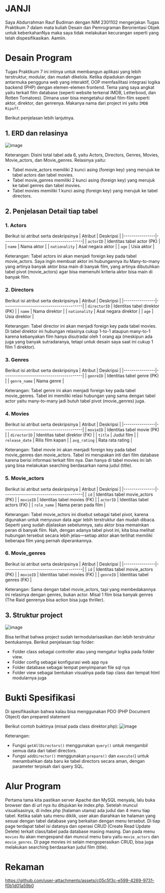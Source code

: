 # JANJI
Saya Abdurrahman Rauf Budiman dengan NIM 2301102 mengerjakan Tugas Praktikum 7 dalam mata kuliah Desain dan Pemrograman Berorientasi Objek untuk keberkahanNya maka saya tidak melakukan kecurangan seperti yang telah dispesifikasikan. Aamiin.

# Desain Program
Tugas Praktikum 7 ini intinya untuk membangun aplikasi yang lebih terstruktur, modular, dan mudah dikelola. Ketika dipadukan dengan antarmuka pengguna web yang interaktif, OOP memfasilitasi integrasi logika backend (PHP) dengan elemen-elemen frontend. 
Tema yang saya angkat yaitu terkait film database (seperti website terkenal IMDB, Letterboxd, dan Rotten Tomatoes). Dimana user bisa mengetahui detail film-film seperti aktor, direktor, dan genrenya. Makanya nama dari project ini yaitu `IMDB Ripoff`.

Berikut penjelasan lebih lanjutnya.

## 1. ERD dan relasinya
![image](https://github.com/user-attachments/assets/cdefbb93-d80b-49d9-bab2-bebeb37b6966)

Keterangan:
Disini total tabel ada 6, yaitu Actors, Directors, Genres, Movies, Movie_actors, dan Movie_genres. Relasinya yaitu:
- Tabel movie_actors memiliki 2 kunci asing (foreign key) yang merujuk ke tabel actors dan tabel movies.
- Tabel movie_genres memiliki 2 kunci asing (foreign key) yang merujuk ke tabel genres dan tabel movies.
- Tabel movies memiliki 1 kunci asing (foreign key) yang merujuk ke tabel directors.

## 2. Penjelasan Detail tiap tabel

### 1. Actors
Berikut isi atribut serta deskripsinya
| Atribut        | Deskripsi                              |
|----------------|----------------------------------------|
| `actorID`      | Identitas tabel actor (PK)             |
| `name`         | Nama aktor                             |
| `nationality`  | Asal negara aktor                      |
| `age`          | Usia aktor                             |

Keterangan:
Tabel actors ini akan menjadi foreign key pada tabel movie_actors. Saya ingin membuat aktor ini hubungannya itu Many-to-many yang artinya banyak aktor bisa main di banyak film, yang artinya dibutuhkan tabel pivot (movie_actors) agar bisa memenuhi kriteria aktor bisa main di banyak film. 

### 2. Directors
Berikut isi atribut serta deskripsinya
| Atribut        | Deskripsi                              |
|----------------|----------------------------------------|
| `directorID`   | Identitas tabel direktor (PK)          |
| `name`         | Nama direktor                          |
| `nationality`  | Asal negara direktor                   |
| `age`          | Usia direktor                          |

Keterangan:
Tabel director ini akan menjadi foreign key pada tabel movies. Di tabel direktor ini hubungan relasinya cukup 1-to-1 ataupun many-to-1 karena kebanyakan film hanya disutradai oleh 1 orang aja (meskipun ada juga yang banyak sutradaranya, tetapi untuk desain saya saat ini cukup 1 film 1 direktor). 

### 3. Genres
Berikut isi atribut serta deskripsinya
| Atribut        | Deskripsi                              |
|----------------|----------------------------------------|
| `genreID`      | Identitas tabel genre (PK)             |
| `genre_name`   | Nama genre                             |

Keterangan:
Tabel genre ini akan menjadi foreign key pada tabel movie_genres. Tabel ini memiliki relasi hubungan yang sama dengan tabel actor yaitu many-to-many jadi butuh tabel pivot (movie_genres) juga.

### 4. Movies
Berikut isi atribut serta deskripsinya
| Atribut        | Deskripsi                              |
|----------------|----------------------------------------|
| `movieID`      | Identitas tabel movie (PK)             |
| `directorID`   | Identitas tabel direktor (FK)          |
| `title`        | Judul film                             |
| `release_date` | Rilis film kapan                       |
| `avg_rating`   | Rata rata rating                       |

Keterangan:
Tabel movie ini akan menjadi foreign key pada tabel movie_genres dan movie_actors. Tabel ini merupakan inti dari film database karena berisi informasi terkait film nya. Dan hanya di tabel movies ini lah yang bisa melakukan searching berdasarkan nama judul (title).

### 5. Movie_actors
Berikut isi atribut serta deskripsinya
| Atribut        | Deskripsi                              |
|----------------|----------------------------------------|
| `id`           | Identitas tabel movie_actors (PK)      |
| `movieID`      | Identitas tabel movies (FK)            |
| `actorID`      | Identitas tabel actors (FK)            |
| `role_name`    | Nama peran pada film                   |

Keterangan:
Tabel movie_actors ini disebut sebagai tabel pivot, karena digunakan untuk menyusun data agar lebih terstruktur dan mudah dibaca. Seperti yang sudah dijelaskan sebelumnya, satu aktor bisa memainkan peran di banyak film. Nah, dengan adanya tabel pivot ini, kita bisa melihat hubungan tersebut secara lebih jelas—setiap aktor akan terlihat memiliki beberapa film yang pernah diperankannya.

### 6. Movie_genres
Berikut isi atribut serta deskripsinya
| Atribut        | Deskripsi                              |
|----------------|----------------------------------------|
| `id`           | Identitas tabel movie_actors (PK)      |
| `movieID`      | Identitas tabel movies (FK)            |
| `genreID`      | Identitas tabel genres (FK)            |

Keterangan:
Sama dengan tabel movie_actors, tapi yang membedakannya ini relasinya dengan genres, bukan actor. Misal 1 film bisa banyak genres (The Raid genrenya bisa action bisa juga thriller).

## 3. Struktur project
![image](https://github.com/user-attachments/assets/d1f23b09-eb63-4539-86f9-417ba6c618b6)

Bisa terlihat bahwa project sudah termodularisasikan dan lebih terstruktur bentukannya. Berikut penjelasan tiap folder:
- Folder class sebagai controller atau yang mengatur logika pada folder view.
- Folder config sebagai konfigurasi web app nya
- Folder database sebagai tempat penyimpanan file sql nya
- Folder view sebagai bentukan visualnya pada tiap class dan tempat html modularnya juga

# Bukti Spesifikasi
Di spesifikasikan bahwa kalau bisa menggunakan PDO (PHP Document Object) dan prepared statement

Berikut contoh buktinya (misal pada class direktor.php):
![image](https://github.com/user-attachments/assets/6c697d9d-80df-46b6-ae1c-8b2062888649)

Keterangan:
- Fungsi `getAllDirectors()` menggunakan `query()` untuk mengambil semua data dari tabel directors.
- Fungsi `addDirector()` menggunakan `prepare()` dan `execute(`) untuk menambahkan data baru ke tabel directors secara aman, dengan parameter terpisah dari query SQL.

# Alur Program
Pertama tama kita pastikan server Apache dan MySQL menyala, lalu buka browser dan di url nya itu ditujukan ke index.php. Setelah muncul visualisasinya, di index.php (halaman utama) ada judul dan 4 menu tiap tabel. Ketika salah satu menu diklik, user akan diarahkan ke halaman yang sesuai dengan tabel database yang berkaitan dengan menu tersebut. Di tiap page terdapat tabel isi datanya dan operasi CRUD (Create Read Update Delete) terkait class/tabel pada database masing masing. Dan pada menu `movies` itu akan mengexpand dan muncul menu baru yaitu `movie_actors` dan `movie_genres`. Di page movies ini selain mengoperasikan CRUD, bisa juga melakukan searching berdasarkan judul film (title).

# Rekaman
https://github.com/user-attachments/assets/c05c5f3c-e599-4269-9731-f0b1d01a59b0


